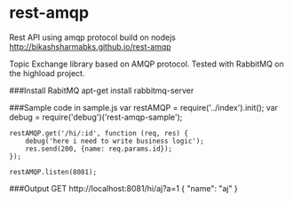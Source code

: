 # rest-amqp
Rest API using amqp protocol build on nodejs
http://bikashsharmabks.github.io/rest-amqp

Topic Exchange library based on AMQP protocol.
Tested with RabbitMQ on the highload project.


###Install RabitMQ
    apt-get install rabbitmq-server

###Sample code in sample.js
    var restAMQP = require('../index').init();
    var debug    = require('debug')('rest-amqp-sample');

    restAMQP.get('/hi/:id', function (req, res) {
        debug('here i need to write business logic');
        res.send(200, {name: req.params.id});
    });
    
    restAMQP.listen(8081);

###Output
    GET http://localhost:8081/hi/aj?a=1
    {
        "name": "aj"
    }
    
